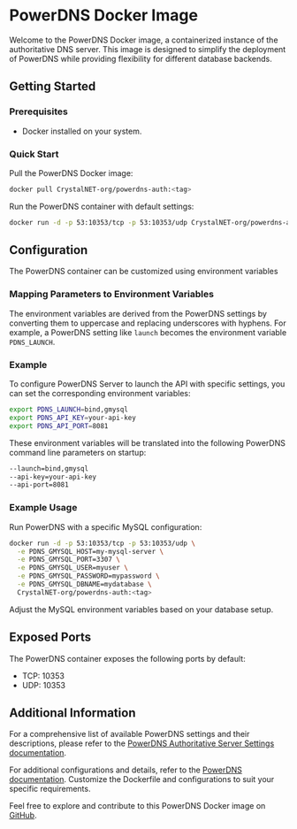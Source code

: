# PowerDNS Docker Image

Welcome to the PowerDNS Docker image, a containerized instance of the authoritative DNS server. This image is designed to simplify the deployment of PowerDNS while providing flexibility for different database backends.

## Getting Started

### Prerequisites
- Docker installed on your system.

### Quick Start
Pull the PowerDNS Docker image:

```bash
docker pull CrystalNET-org/powerdns-auth:<tag>
```

Run the PowerDNS container with default settings:

```bash
docker run -d -p 53:10353/tcp -p 53:10353/udp CrystalNET-org/powerdns-auth:<tag>
```

## Configuration

The PowerDNS container can be customized using environment variables

### Mapping Parameters to Environment Variables

The environment variables are derived from the PowerDNS settings by converting them to uppercase and replacing underscores with hyphens. For example, a PowerDNS setting like `launch` becomes the environment variable `PDNS_LAUNCH`.

### Example

To configure PowerDNS Server to launch the API with specific settings, you can set the corresponding environment variables:

```bash
export PDNS_LAUNCH=bind,gmysql
export PDNS_API_KEY=your-api-key
export PDNS_API_PORT=8081
```

These environment variables will be translated into the following PowerDNS command line parameters on startup:

```bash
--launch=bind,gmysql
--api-key=your-api-key
--api-port=8081
```

### Example Usage
Run PowerDNS with a specific MySQL configuration:

```bash
docker run -d -p 53:10353/tcp -p 53:10353/udp \
  -e PDNS_GMYSQL_HOST=my-mysql-server \
  -e PDNS_GMYSQL_PORT=3307 \
  -e PDNS_GMYSQL_USER=myuser \
  -e PDNS_GMYSQL_PASSWORD=mypassword \
  -e PDNS_GMYSQL_DBNAME=mydatabase \
  CrystalNET-org/powerdns-auth:<tag>
```

Adjust the MySQL environment variables based on your database setup.

## Exposed Ports

The PowerDNS container exposes the following ports by default:
- TCP: 10353
- UDP: 10353

## Additional Information

For a comprehensive list of available PowerDNS settings and their descriptions, please refer to the [PowerDNS Authoritative Server Settings documentation](https://doc.powerdns.com/authoritative/settings.html).

For additional configurations and details, refer to the [PowerDNS documentation](https://doc.powerdns.com/). Customize the Dockerfile and configurations to suit your specific requirements.

Feel free to explore and contribute to this PowerDNS Docker image on [GitHub](https://github.com/your-username/powerdns-docker).

